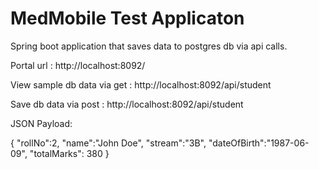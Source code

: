 MedMobile Test Applicaton
==========================

Spring boot application that saves data to postgres db via api calls. 

Portal url : http://localhost:8092/

View sample db data via get : http://localhost:8092/api/student

Save db data via post : http://localhost:8092/api/student

JSON Payload: 

{
	"rollNo":2,
	"name":"John Doe",
	"stream":"3B",
	"dateOfBirth":"1987-06-09",
	"totalMarks": 380
}